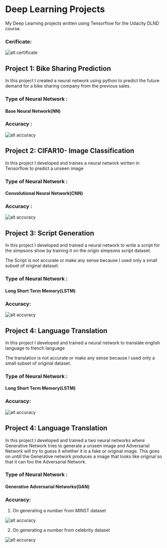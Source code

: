 # Deep Learning Projects
My Deep Learning projects written using Tensorflow for the Udacity DLND course.

### Cerificate:

![alt certificate](https://s3-us-west-1.amazonaws.com/full-stack-projects/Certificate.PNG "My DLND Certificate")

## Project 1: Bike Sharing Prediction

In this project I created a neural network using python to predict the future demand for a bike sharing company from the previous sales.
### Type of Neural Network :

#### Base Neural Network(NN)

### Accuracy :

![alt accuracy](https://s3-us-west-1.amazonaws.com/full-stack-projects/Porj+1.PNG "accuracy of bike sharing")

## Project 2: CIFAR10- Image Classification

In this project I developed and traines a neural network wirtten in Tensorflow to predict a unseen image 

### Type of Neural Network :

#### Convolutional Neural Network(CNN)

### Accuracy :

![alt accuracy](https://s3-us-west-1.amazonaws.com/full-stack-projects/Proj+2.PNG "accuracy of image classification")

## Project 3: Script Generation

In this project I developed and trained a neural network to write a script for the simpsons show by training it on the origin simpsons script dataset.

The Script is not accurate or make any sense because I used only a small subset of original dataset.

### Type of Neural Network :

#### Long Short Term Memory(LSTM)

### Accuracy:

![alt accuracy](https://s3-us-west-1.amazonaws.com/full-stack-projects/Proj+3.PNG "accuracy of Script Generation")

## Project 4: Language Translation

In this project I developed and trained a neural network to translate english language to french language

The translation is not accurate or make any sense because I used only a small subset of original dataset.

### Type of Neural Network :

#### Long Short Term Memory(LSTM)

### Accuracy:

![alt accuracy](https://s3-us-west-1.amazonaws.com/full-stack-projects/Proj-4.PNG "accuracy of Language Translation")

## Project 4: Language Translation

In this project I developed and trained a two neural networks where Generative Network tries to generate a unseen image 
and Adversarial Network will try to guess it whether it is a fake or original image. This goes on untill the Generative network 
produces a image that looks like original so that it can foo the Adversarial Network.

### Type of Neural Network :

#### Generative Adversarial Networks(GAN)

### Accuracy:

1. On generating a number from MINST dataset

![alt accuracy](https://s3-us-west-1.amazonaws.com/full-stack-projects/Proj+5+-1.PNG "accuracy of Language Translation")

2. On generating a number from celebrity dataset

![alt accuracy](https://s3-us-west-1.amazonaws.com/full-stack-projects/Proj+5.PNG "accuracy of Language Translation")

